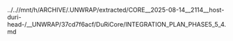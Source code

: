 ../..//mnt/h/ARCHIVE/.UNWRAP/extracted/CORE__2025-08-14__2114__host-duri-head-/__UNWRAP/37cd7f6acf/DuRiCore/INTEGRATION_PLAN_PHASE5_5_4.md